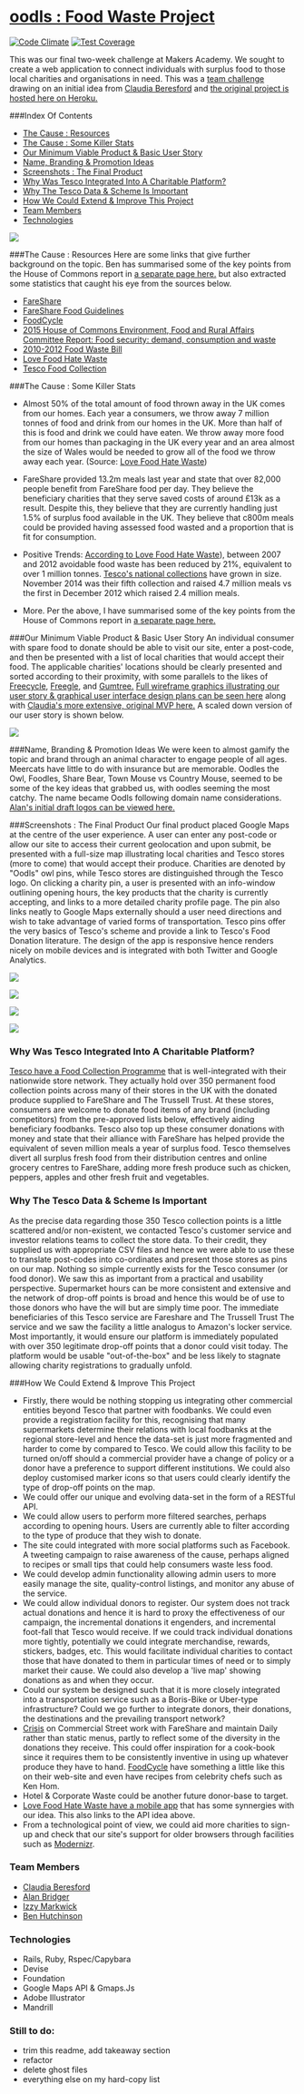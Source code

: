 [oodls : Food Waste Project](http://www.oodlsio.herokuapp.com)
==========================

[![Code Climate](https://codeclimate.com/github/Callisto13/Oodls/badges/gpa.svg)](https://codeclimate.com/github/Callisto13/Oodls) [![Test Coverage](https://codeclimate.com/github/Callisto13/Oodls/badges/coverage.svg)](https://codeclimate.com/github/Callisto13/Oodls)

This was our final two-week challenge at Makers Academy.  We sought to create a web application to connect individuals with surplus food to those local charities and organisations in need.  This was a [team challenge](#team) drawing on an initial idea from [Claudia Beresford](https://github.com/Callisto13) and [the original project is hosted here on Heroku.](http://www.oodlsio.herokuapp.com)

###Index Of Contents
- <a href="#the-cause--resources">The Cause : Resources</a>
- <a href="#the-cause--some-killer-stats">The Cause : Some Killer Stats</a>
- <a href="#our-minimum-viable-product--basic-user-story">Our Minimum Viable Product & Basic User Story</a>
- <a href="#name-branding--promotion-ideas">Name, Branding & Promotion Ideas</a>
- <a href="#screenshots--the-final-product">Screenshots : The Final Product</a>
- <a href="#why-was-tesco-integrated-into-a-charitable-platform">Why Was Tesco Integrated Into A Charitable Platform?</a>
- <a href="#why-the-tesco-data--scheme-is-important">Why The Tesco Data & Scheme Is Important</a>
- <a href="#how-we-could-extend--improve-this-project">How We Could Extend & Improve This Project</a>
- <a href="#team-members">Team Members</a>
- <a href="#technologies">Technologies</a>

<p>
<p>
<img src="https://raw.githubusercontent.com/benhutchinson/Oodls/master/public/images/presentationfront.png">


###The Cause : Resources
Here are some links that give further background on the topic.  Ben has summarised some of the key points from the House of Commons report in [a separate page here.](https://github.com/Callisto13/Oodls/blob/master/NotesHouseOfCommons.md) but also extracted some statistics that caught his eye from the sources below.
* [FareShare](http://www.fareshare.org.uk/)
* [FareShare Food Guidelines](http://www.fareshare.org.uk/wp-content/uploads/2014/12/Food-offers-Guidelines-2014-15.pdf)
* [FoodCycle](http://foodcycle.org.uk/)
* [2015 House of Commons Environment, Food and Rural Affairs Committee Report: Food security: demand, consumption and waste](http://www.publications.parliament.uk/pa/cm201415/cmselect/cmenvfru/703/703.pdf)
* [2010-2012 Food Waste Bill](http://services.parliament.uk/bills/2010-12/foodwaste.html)
* [Love Food Hate Waste](http://england.lovefoodhatewaste.com/node/2472)
* [Tesco Food Collection](http://foodcollection.tesco.com/#donate-in-store)


###The Cause : Some Killer Stats
* Almost 50% of the total amount of food thrown away in the UK comes from our homes.  Each year a consumers, we throw away 7 million tonnes of food and drink from our homes in the UK.  More than half of this is food and drink we could have eaten.  We throw away more food from our homes than packaging in the UK every year and an area almost the size of Wales would be needed to grow all of the food we throw away each year. (Source: [Love Food Hate Waste](http://england.lovefoodhatewaste.com/node/2472))

* FareShare provided 13.2m meals last year and state that over 82,000 people benefit from FareShare food per day.  They believe the beneficiary charities that they serve saved costs of around £13k as a result.  Despite this, they believe that they are currently handling just 1.5% of surplus food available in the UK.  They believe that c800m meals could be provided having assessed food wasted and a proportion that is fit for consumption.

* Positive Trends: [According to Love Food Hate Waste](http://england.lovefoodhatewaste.com/node/2472)), between 2007 and 2012 avoidable food waste has been reduced by 21%, equivalent to over 1 million tonnes.  [Tesco's national collections](http://foodcollection.tesco.com) have grown in size.  November 2014 was their fifth collection and raised 4.7 million meals vs the first in December 2012 which raised 2.4 million meals.

* More.  Per the above, I have summarised some of the key points from the House of Commons report in [a separate page here.](https://github.com/benhutchinson/Oodls/blob/master/NotesHouseOfCommons.md) 


###Our Minimum Viable Product & Basic User Story
An individual consumer with spare food to donate should be able to visit our site, enter a post-code, and then be presented with a list of local charities that would accept their food.  The applicable charities' locations should be clearly presented and sorted according to their proximity, with some parallels to the likes of [Freecycle](https://www.freecycle.org/), [Freegle](https://ilovefreegle.org/), and [Gumtree.](http://www.gumtree.com)  [Full wireframe graphics illustrating our user story & graphical user interface design plans can be seen here](https://github.com/benhutchinson/Oodls/blob/master/ideas.md#gui--user-story) along with [Claudia's more extensive, original MVP here.](https://github.com/benhutchinson/Oodls/blob/master/mvp.md)  A scaled down version of our user story is shown below.

<p>
<img src="https://raw.githubusercontent.com/benhutchinson/Oodls/master/public/images/smalluserstory.png">


###Name, Branding & Promotion Ideas
We were keen to almost gamify the topic and brand through an animal character to engage people of all ages.  Meercats have little to do with insurance but are memorable.  Oodles the Owl, Foodles, Share Bear, Town Mouse vs Country Mouse, seemed to be some of the key ideas that grabbed us, with oodles seeming the most catchy.  The name became Oodls following domain name considerations.  [Alan's initial draft logos can be viewed here.](https://github.com/benhutchinson/Oodls/blob/master/ideas.md#logo-iterations) 


###Screenshots : The Final Product
Our final product placed Google Maps at the centre of the user experience.  A user can enter any post-code or allow our site to access their current geolocation and upon submit, be presented with a full-size map illustrating local charities and Tesco stores (more to come) that would accept their produce.  Charities are denoted by "Oodls" owl pins, while Tesco stores are distinguished through the Tesco logo.  On clicking a charity pin, a user is presented with an info-window outlining opening hours, the key products that the charity is currently accepting, and links to a more detailed charity profile page.  The pin also links neatly to Google Maps externally should a user need directions and wish to take advantage of varied forms of transportation.  Tesco pins offer the very basics of Tesco's scheme and provide a link to Tesco's Food Donation literature.  The design of the app is responsive hence renders nicely on mobile devices and is integrated with both Twitter and Google Analytics.  


<p>
<img src="https://raw.githubusercontent.com/benhutchinson/Oodls/master/public/images/charityscreen.png">


<p>
<img src="https://raw.githubusercontent.com/benhutchinson/Oodls/master/public/images/tescoscreen.png">


<p>
<img src="https://raw.githubusercontent.com/benhutchinson/Oodls/master/public/images/twitter.png">

<p>
<img src="https://raw.githubusercontent.com/benhutchinson/Oodls/master/public/images/twittercard.png">



### Why Was Tesco Integrated Into A Charitable Platform?
[Tesco have a Food Collection Programme](http://foodcollection.tesco.com/#donate-now) that is well-integrated with their nationwide store network.  They actually hold over 350 permanent food collection points across many of their stores in the UK with the donated produce supplied to FareShare and The Trussell Trust.  At these stores, consumers are welcome to donate food items of any brand (including competitors) from the pre-approved lists below, effectively aiding beneficiary foodbanks.  Tesco also top up these consumer donations with money and state that their alliance with FareShare has helped provide the equivalent of seven million meals a year of surplus food.  Tesco themselves divert all surplus fresh food from their distribution centres and online grocery centres to FareShare, adding more fresh produce such as chicken, peppers, apples and other fresh fruit and vegetables.

### Why The Tesco Data & Scheme Is Important
As the precise data regarding those 350 Tesco collection points is a little scattered and/or non-existent, we contacted Tesco's customer service and investor relations teams to collect the store data.  To their credit, they supplied us with appropriate CSV files and hence we were able to use these to translate post-codes into co-ordinates and present those stores as pins on our map.  Nothing so simple currently exists for the Tesco consumer (or food donor).  We saw this as important from a practical and usability perspective.  Supermarket hours can be more consistent and extensive and the network of drop-off points is broad and hence this would be of use to those donors who have the will but are simply time poor.  The immediate beneficiaries of this Tesco service are Fareshare and The Trussell Trust The service and we saw the facility a little analogus to Amazon's locker service.  Most importantly, it would ensure our platform is immediately populated with over 350 legitimate drop-off points that a donor could visit today.  The platform would be usable "out-of-the-box" and be less likely to stagnate allowing charity registrations to gradually unfold.


###How We Could Extend & Improve This Project
- Firstly, there would be nothing stopping us integrating other commercial entities beyond Tesco that partner with foodbanks.  We could even provide a registration facility for this, recognising that many supermarkets determine their relations with local foodbanks at the regional store-level and hence the data-set is just more fragmented and harder to come by compared to Tesco.  We could allow this facility to be turned on/off should a commercial provider have a change of policy or a donor have a preference to support different institutions.  We could also deploy customised marker icons so that users could clearly identify the type of drop-off points on the map.
- We could offer our unique and evolving data-set in the form of a RESTful API. 
- We could allow users to perform more filtered searches, perhaps according to opening hours.  Users are currently able to filter according to the type of produce that they wish to donate.
- The site could integrated with more social platforms such as Facebook.  A tweeting campaign to raise awareness of the cause, perhaps aligned to recipes or small tips that could help consumers waste less food.
- We could develop admin functionality allowing admin users to more easily manage the site, quality-control listings, and monitor any abuse of the service.
- We could allow individual donors to register.  Our system does not track actual donations and hence it is hard to proxy the effectiveness of our campaign, the incremental donations it engenders, and incremental foot-fall that Tesco would receive.  If we could track individual donations more tightly, potentially we could integrate merchandise, rewards, stickers, badges, etc.  This would facilitate individual charities to contact those that have donated to them in particular times of need or to simply market their cause.  We could also develop a 'live map' showing donations as and when they occur.
- Could our system be designed such that it is more closely integrated into a transportation service such as a Boris-Bike or Uber-type infrastructure?  Could we go further to integrate donors, their donations, the destinations and the prevailing transport network?
- [Crisis](http://www.crisis.org.uk/) on Commercial Street work with FareShare and maintain Daily rather than static menus, partly to reflect some of the diversity in the donations they receive.  This could offer inspiration for a cook-book since it requires them to be consistently inventive in using up whatever produce they have to hand.  [FoodCycle](http://foodcycle.org.uk/recipes/) have something a little like this on their web-site and even have recipes from celebrity chefs such as Ken Hom.
- Hotel & Corporate Waste could be another future donor-base to target.
- [Love Food Hate Waste have a mobile app](http://england.lovefoodhatewaste.com/content/download-new-love-food-hate-waste-free-app) that has some synnergies with our idea.  This also links to the API idea above.
- From a technological point of view, we could aid more charities to sign-up and check that our site's support for older browsers through facilities such as [Modernizr](http://modernizr.com/).


[](#team)<a name="team"></a>
### Team Members
- [Claudia Beresford](https://github.com/Callisto13)
- [Alan Bridger](https://github.com/abridger)
- [Izzy Markwick](https://github.com/imarkwick)
- [Ben Hutchinson](https://github.com/benhutchinson)

### Technologies

- Rails, Ruby, Rspec/Capybara
- Devise
- Foundation
- Google Maps API & Gmaps.Js
- Adobe Illustrator
- Mandrill

### Still to do:
- trim this readme, add takeaway section
- refactor
- delete ghost files
- everything else on my hard-copy list